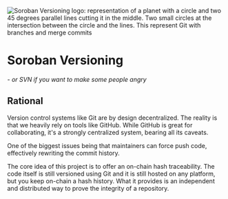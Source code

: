 ![Soroban Versioning logo: representation of a planet with a circle and two
  45 degrees parallel lines cutting it in the middle. Two small circles at the
  intersection between the circle and the lines. This represent Git with
  branches and merge commits](doc/svn-logo.svg)

# Soroban Versioning

*- or SVN if you want to make some people angry*

## Rational

Version control systems like Git are by design decentralized. The reality is
that we heavily rely on tools like GitHub. While GitHub is great for
collaborating, it's a strongly centralized system, bearing all its caveats.

One of the biggest issues being that maintainers can force push code,
effectively rewriting the commit history.

The core idea of this project is to offer an on-chain hash traceability. The
code itself is still versioned using Git and it is still hosted on any
platform, but you keep on-chain a hash history. What it provides is an
independent and distributed way to prove the integrity of a repository.

